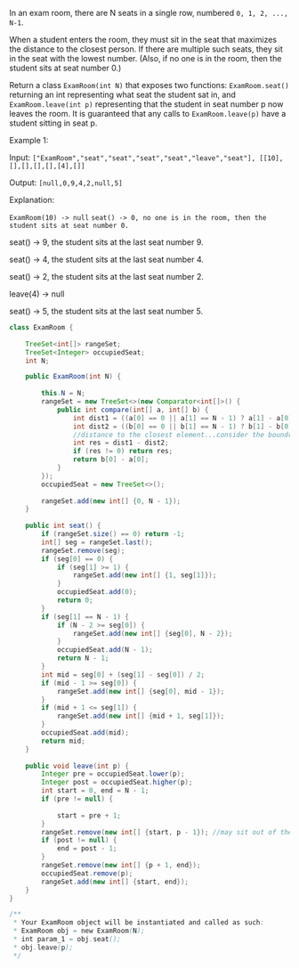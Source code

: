 In an exam room, there are N seats in a single row, numbered `0, 1, 2, ..., N-1`.

When a student enters the room, they must sit in the seat that maximizes the distance to the closest person.  If there are multiple such seats, they sit in the seat with the lowest number.  (Also, if no one is in the room, then the student sits at seat number 0.)

Return a class `ExamRoom(int N)` that exposes two functions: `ExamRoom.seat()` returning an int representing what seat the student sat in, and `ExamRoom.leave(int p)` representing that the student in seat number p now leaves the room.  It is guaranteed that any calls to `ExamRoom.leave(p)` have a student sitting in seat p.

 

Example 1:

Input: `["ExamRoom","seat","seat","seat","seat","leave","seat"], [[10],[],[],[],[],[4],[]]`

Output: `[null,0,9,4,2,null,5]`

Explanation:

`ExamRoom(10) -> null`
`seat() -> 0, no one is in the room, then the student sits at seat number 0.`

seat() -> 9, the student sits at the last seat number 9.

seat() -> 4, the student sits at the last seat number 4.

seat() -> 2, the student sits at the last seat number 2.

leave(4) -> null

seat() -> 5, the student sits at the last seat number 5.



```java
class ExamRoom {
    
    TreeSet<int[]> rangeSet;
    TreeSet<Integer> occupiedSeat;
    int N; 

    public ExamRoom(int N) {
        
        this.N = N;
        rangeSet = new TreeSet<>(new Comparator<int[]>() {
            public int compare(int[] a, int[] b) {
                int dist1 = ((a[0] == 0 || a[1] == N - 1) ? a[1] - a[0] : (a[1] - a[0]) / 2);
                int dist2 = ((b[0] == 0 || b[1] == N - 1) ? b[1] - b[0] : (b[1] - b[0]) / 2);
                //distance to the closest element...consider the boundry case...
                int res = dist1 - dist2;
                if (res != 0) return res;
                return b[0] - a[0];
            }
        });
        occupiedSeat = new TreeSet<>();
       
        rangeSet.add(new int[] {0, N - 1});
    }
    
    public int seat() {
        if (rangeSet.size() == 0) return -1;
        int[] seg = rangeSet.last();
        rangeSet.remove(seg);
        if (seg[0] == 0) {
            if (seg[1] >= 1) {
                rangeSet.add(new int[] {1, seg[1]});
            }
            occupiedSeat.add(0);
            return 0;
        } 
        if (seg[1] == N - 1) {
            if (N - 2 >= seg[0]) {
                rangeSet.add(new int[] {seg[0], N - 2});
            }
            occupiedSeat.add(N - 1);
            return N - 1;
        }
        int mid = seg[0] + (seg[1] - seg[0]) / 2;
        if (mid - 1 >= seg[0]) {
            rangeSet.add(new int[] {seg[0], mid - 1});
        }
        if (mid + 1 <= seg[1]) {
            rangeSet.add(new int[] {mid + 1, seg[1]});
        }
        occupiedSeat.add(mid);
        return mid;
    }
    
    public void leave(int p) {
        Integer pre = occupiedSeat.lower(p);
        Integer post = occupiedSeat.higher(p);
        int start = 0, end = N - 1;
        if (pre != null) {
        
            start = pre + 1;
        }
        rangeSet.remove(new int[] {start, p - 1}); //may sit out of the loop
        if (post != null) {
            end = post - 1;
        }
        rangeSet.remove(new int[] {p + 1, end});
        occupiedSeat.remove(p);
        rangeSet.add(new int[] {start, end});
    }
}

/**
 * Your ExamRoom object will be instantiated and called as such:
 * ExamRoom obj = new ExamRoom(N);
 * int param_1 = obj.seat();
 * obj.leave(p);
 */
 ```
